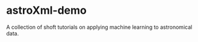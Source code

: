 # astroXml-demo

A collection of shoft tutorials on applying machine learning to astronomical data.
